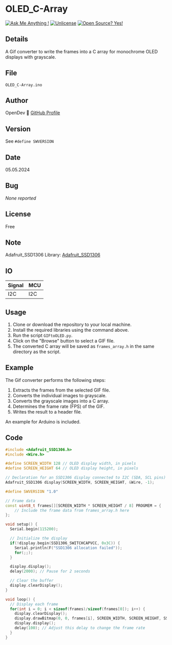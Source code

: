 # OLED_C-Array

[![Ask Me Anything !](https://img.shields.io/badge/Ask%20me-anything-1abc9c.svg)](https://github.com/OpenSourceDevelop)
  [![Unlicense](https://img.shields.io/badge/License-Unlicense-blue.svg)](https://unlicense.org/)
  [![Open Source? Yes!](https://badgen.net/badge/Open%20Source%20%3F/Yes%21/blue?icon=github)](https://github.com/Naereen/badges/)

## Details
A Gif converter to write the frames into a C array for monochrome OLED displays with grayscale.

## File
`OLED_C-Array.ino`

## Author
OpenDev 📧 [GitHub Profile](https://github.com/OpenSourceDevelop)

## Version
See `#define SWVERSION`

## Date
05.05.2024

## Bug
*None reported*

## License
Free

## Note
Adafruit_SSD1306 Library: [Adafruit_SSD1306](https://github.com/adafruit/Adafruit_SSD1306)

## IO
| Signal | MCU |
|--------|-----|
|  I2C   | I2C |

## Usage

1. Clone or download the repository to your local machine.
2. Install the required libraries using the command above.
3. Run the script `GIFtoOLED.py`.
4. Click on the "Browse" button to select a GIF file.
5. The converted C array will be saved as `frames_array.h` in the same directory as the script.

## Example

The Gif converter performs the following steps:

1. Extracts the frames from the selected GIF file.
2. Converts the individual images to grayscale.
3. Converts the grayscale images into a C array.
4. Determines the frame rate (FPS) of the GIF.
5. Writes the result to a header file.

An example for Arduino is included.

## Code

```cpp
#include <Adafruit_SSD1306.h>
#include <Wire.h>

#define SCREEN_WIDTH 128 // OLED display width, in pixels
#define SCREEN_HEIGHT 64 // OLED display height, in pixels

// Declaration for an SSD1306 display connected to I2C (SDA, SCL pins)
Adafruit_SSD1306 display(SCREEN_WIDTH, SCREEN_HEIGHT, &Wire, -1);

#define SWVERSION "1.0"

// Frame data
const uint8_t frames[][SCREEN_WIDTH * SCREEN_HEIGHT / 8] PROGMEM = {
    // Include the frame data from frames_array.h here
};

void setup() {
  Serial.begin(115200);

  // Initialize the display
  if(!display.begin(SSD1306_SWITCHCAPVCC, 0x3C)) {
    Serial.println(F("SSD1306 allocation failed"));
    for(;;);
  }

  display.display();
  delay(2000); // Pause for 2 seconds

  // Clear the buffer
  display.clearDisplay();
}

void loop() {
  // Display each frame
  for(int i = 0; i < sizeof(frames)/sizeof(frames[0]); i++) {
    display.clearDisplay();
    display.drawBitmap(0, 0, frames[i], SCREEN_WIDTH, SCREEN_HEIGHT, SSD1306_WHITE);
    display.display();
    delay(100); // Adjust this delay to change the frame rate
  }
}
